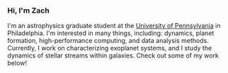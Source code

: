 ### Hi, I'm Zach

I'm an astrophysics graduate student at the [University of Pennsylvania](https://www.physics.upenn.edu/) in Philadelphia. I'm interested in many things, including: dynamics, planet formation, high-performance computing, and data analysis methods. Currently, I work on characterizing exoplanet systems, and I study the dynamics of stellar streams within galaxies. Check out some of my work below!
